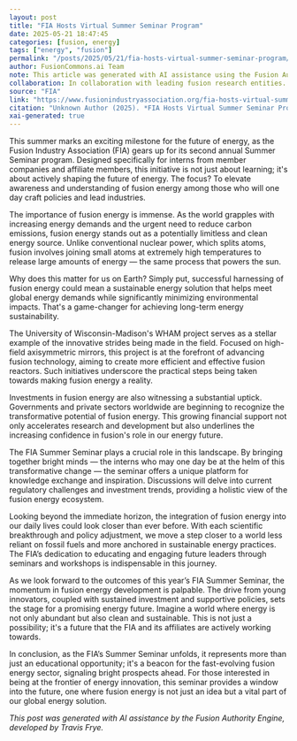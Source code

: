 ```yaml
---
layout: post
title: "FIA Hosts Virtual Summer Seminar Program"
date: 2025-05-21 18:47:45
categories: [fusion, energy]
tags: ["energy", "fusion"]
permalink: "/posts/2025/05/21/fia-hosts-virtual-summer-seminar-program/"
author: FusionCommons.ai Team
note: This article was generated with AI assistance using the Fusion Authority Engine, developed by Travis Frye.
collaboration: In collaboration with leading fusion research entities.
source: "FIA"
link: "https://www.fusionindustryassociation.org/fia-hosts-virtual-summer-seminar-program/?utm_source=rss&utm_medium=rss&utm_campaign=fia-hosts-virtual-summer-seminar-program"
citation: "Unknown Author (2025). *FIA Hosts Virtual Summer Seminar Program*. FIA."
xai-generated: true
---
```


This summer marks an exciting milestone for the future of energy, as the Fusion Industry Association (FIA) gears up for its second annual Summer Seminar program. Designed specifically for interns from member companies and affiliate members, this initiative is not just about learning; it's about actively shaping the future of energy. The focus? To elevate awareness and understanding of fusion energy among those who will one day craft policies and lead industries.

The importance of fusion energy is immense. As the world grapples with increasing energy demands and the urgent need to reduce carbon emissions, fusion energy stands out as a potentially limitless and clean energy source. Unlike conventional nuclear power, which splits atoms, fusion involves joining small atoms at extremely high temperatures to release large amounts of energy — the same process that powers the sun.

Why does this matter for us on Earth? Simply put, successful harnessing of fusion energy could mean a sustainable energy solution that helps meet global energy demands while significantly minimizing environmental impacts. That's a game-changer for achieving long-term energy sustainability.

The University of Wisconsin-Madison's WHAM project serves as a stellar example of the innovative strides being made in the field. Focused on high-field axisymmetric mirrors, this project is at the forefront of advancing fusion technology, aiming to create more efficient and effective fusion reactors. Such initiatives underscore the practical steps being taken towards making fusion energy a reality.

Investments in fusion energy are also witnessing a substantial uptick. Governments and private sectors worldwide are beginning to recognize the transformative potential of fusion energy. This growing financial support not only accelerates research and development but also underlines the increasing confidence in fusion's role in our energy future.

The FIA Summer Seminar plays a crucial role in this landscape. By bringing together bright minds — the interns who may one day be at the helm of this transformative change — the seminar offers a unique platform for knowledge exchange and inspiration. Discussions will delve into current regulatory challenges and investment trends, providing a holistic view of the fusion energy ecosystem.

Looking beyond the immediate horizon, the integration of fusion energy into our daily lives could look closer than ever before. With each scientific breakthrough and policy adjustment, we move a step closer to a world less reliant on fossil fuels and more anchored in sustainable energy practices. The FIA’s dedication to educating and engaging future leaders through seminars and workshops is indispensable in this journey.

As we look forward to the outcomes of this year’s FIA Summer Seminar, the momentum in fusion energy development is palpable. The drive from young innovators, coupled with sustained investment and supportive policies, sets the stage for a promising energy future. Imagine a world where energy is not only abundant but also clean and sustainable. This is not just a possibility; it's a future that the FIA and its affiliates are actively working towards.

In conclusion, as the FIA’s Summer Seminar unfolds, it represents more than just an educational opportunity; it's a beacon for the fast-evolving fusion energy sector, signaling bright prospects ahead. For those interested in being at the frontier of energy innovation, this seminar provides a window into the future, one where fusion energy is not just an idea but a vital part of our global energy solution.

*This post was generated with AI assistance by the Fusion Authority Engine, developed by Travis Frye.*
